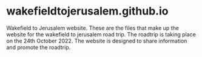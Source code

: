 # wakefieldtojerusalem.github.io
Wakefield to Jerusalem website.
These are the files that make up the website for the wakefield to jerusalem road trip. 
The roadtrip is taking place on the 24th October 2022. The website is designed to share information and promote the roadtrip.

